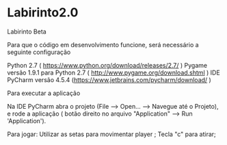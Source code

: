 # Labirinto2.0

Labirinto Beta

Para que o código em desenvolvimento funcione, será necessário a seguinte configuração

Python 2.7  ( https://www.python.org/download/releases/2.7/ )
Pygame versão 1.9.1 para Python 2.7 ( http://www.pygame.org/download.shtml )
IDE PyCharm versão 4.5.4 (https://www.jetbrains.com/pycharm/download/ )

Para executar a aplicação

Na IDE PyCharm abra o projeto (File --> Open... --> Navegue até o Projeto), e rode a aplicação ( botão direito no arquivo "Application" --> Run 'Application').

Para jogar:
Utilizar as setas para movimentar player ; 
Tecla "c" para atirar;
